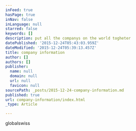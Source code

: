 ```yaml
---
inFeed: true
hasPage: true
inNav: false
inLanguage: null
starred: false
keywords: []
description: put all the companys on the world togheter
datePublished: '2015-12-24T05:43:03.959Z'
dateModified: '2015-12-24T05:39:13.457Z'
title: company information
author: []
authors: []
publisher:
  name: null
  domain: null
  url: null
  favicon: null
sourcePath: _posts/2015-12-24-company-information.md
published: true
url: company-information/index.html
_type: Article

---
```

globalswiss